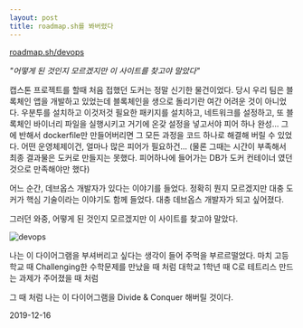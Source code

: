```yaml
---
layout: post
title: roadmap.sh를 봐버렸다
---
```


[roadmap.sh/devops](https://roadmap.sh/devops)

_"어떻게 된 것인지 모르겠지만 이 사이트를 찾고야 말았다"_

캡스톤 프로젝트를 할때 처음 접했던 도커는 정말 신기한 물건이었다.
당시 우리 팀은 블록체인 앱을 개발하고 있었는데 블록체인을 생으로 돌리기란 여간 어려운 것이 아니었다.
우분투를 설치하고 이것저것 필요한 패키지를 설치하고, 네트워크를 설정하고,
또 블록체인 바이너리 파일을 실행시키고 거기에 온갖 설정을 넣고서야 피어 하나 완성...
그에 반해서 dockerfile만 만들어버리면 그 모든 과정을 코드 하나로 해결해 버릴 수 있었다.
어떤 운영체제이건, 얼마나 많은 피어가 필요하건...
(물론 그때는 시간이 부족해서 최종 결과물은 도커로 만들지는 못했다.
피어하나에 들어가는 DB가 도커 컨테이너 였던 것으로 만족해야만 했다)

어느 순간, 데브옵스 개발자가 있다는 이야기를 들었다.
정확히 뭔지 모르겠지만 
대충 도커가 핵심 기술이라는 이야기도 함께 들었다.
대충 데브옵스 개발자가 되고 싶어졌다.

그러던 와중,
어떻게 된 것인지 모르겠지만 이 사이트를 찾고야 말았다.

![devops](https://roadmap.sh/static/roadmaps/latest/devops.png)

나는 이 다이어그램을 부셔버리고 싶다는 생각이 들어 주먹을 부르르떨었다.
마치 고등학교 때 Challenging한 수학문제를 만났을 때 처럼
대학교 1학년 때 C로 테트리스 만드는 과제가 주어졌을 때 처럼

그 때 처럼 나는 이 다이어그램을 Divide & Conquer 해버릴 것이다.

2019-12-16